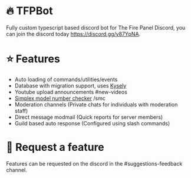 # 🔥 TFPBot
Fully custom typescript based discord bot for The Fire Panel Discord, you can join the discord today https://discord.gg/y87YpNA.

# ⭐ Features
- Auto loading of commands/utilities/events
- Database with migration support, uses [Kysely](https://kysely.dev/)
- Youtube upload announcements #new-videos
- [Simplex model number checker](https://github.com/TheFirePanel/SimplexModelChecker) /smc
- Moderation channels (Private chats for individuals with moderation staff)
- Direct message modmail (Quick reports for server members)
- Guild based auto response (Configured using slash commands)

# 🤔 Request a feature
Features can be requested on the discord in the #suggestions-feedback channel.
